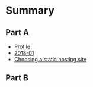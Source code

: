 # Summary

## Part A

* [Profile](README.md)
* [2018-01](chapter1.md)
* [Choosing a static hosting site](choosing-a-static-hosting-site.md)

## Part B


